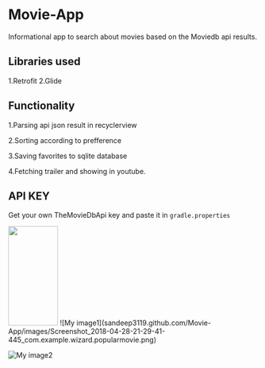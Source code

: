 # Movie-App
Informational app to search about movies based on the Moviedb  api results.

## Libraries used
1.Retrofit
2.Glide

## Functionality
1.Parsing api json result in recyclerview

2.Sorting according to prefference

3.Saving favorites to sqlite database

4.Fetching trailer and showing in youtube.

## API KEY
Get your own TheMovieDbApi key and paste it in `gradle.properties`

<img src="https://github.com/sandeep3119/Movie-App/tree/master/images/Screenshot_2018-04-28-21-29-41-445_com.example.wizard.popularmovie.png" width="100" height="200">
![My image1](sandeep3119.github.com/Movie-App/images/Screenshot_2018-04-28-21-29-41-445_com.example.wizard.popularmovie.png)

![My image2](sandeep3119.github.com/Movie-App/images/Screenshot_2018-04-28-21-29-46-530_com.example.wizard.popularmovie.png)
